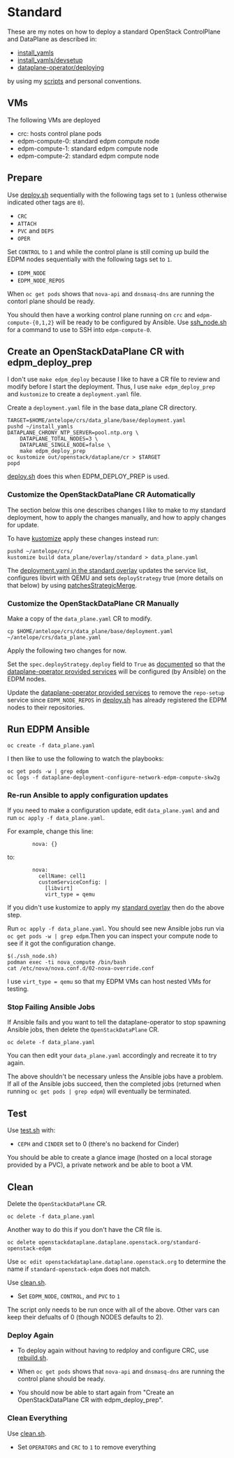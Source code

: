 # Standard

These are my notes on how to deploy a standard OpenStack ControlPlane
and DataPlane as described in:

- [install_yamls](https://github.com/openstack-k8s-operators/install_yamls/tree/main#deploy-dev-env-using-crc-edpm-nodes-with-isolated-networks)
- [install_yamls/devsetup](https://github.com/openstack-k8s-operators/install_yamls/tree/main/devsetup)
- [dataplane-operator/deploying](https://openstack-k8s-operators.github.io/dataplane-operator/deploying/)

by using my [scripts](../scripts) and personal conventions.

## VMs

The following VMs are deployed

- crc: hosts control plane pods
- edpm-compute-0: standard edpm compute node
- edpm-compute-1: standard edpm compute node
- edpm-compute-2: standard edpm compute node

## Prepare

Use [deploy.sh](../scripts/deploy.sh) sequentially with the following
tags set to `1` (unless otherwise indicated other tags are `0`).

- `CRC`
- `ATTACH`
- `PVC` and `DEPS`
- `OPER`

Set `CONTROL` to `1` and while the control plane is still coming up
build the EDPM nodes sequentially with the following tags set to `1`.

- `EDPM_NODE`
- `EDPM_NODE_REPOS`

When `oc get pods` shows that `nova-api` and `dnsmasq-dns` are running
the contorl plane should be ready.

You should then have a working control plane running on `crc`
and `edpm-compute-{0,1,2}` will be ready to be configured by Ansible.
Use [ssh_node.sh](../scripts/ssh_node.sh) for a command to use
to SSH into `edpm-compute-0`.

## Create an OpenStackDataPlane CR with edpm_deploy_prep

I don't use `make edpm_deploy` because I like to have a CR file to
review and modify before I start the deployment. Thus, I use `make
edpm_deploy_prep` and `kustomize` to create a `deployment.yaml` file.

Create a `deployment.yaml` file in the base data_plane CR directory.
```
TARGET=$HOME/antelope/crs/data_plane/base/deployment.yaml
pushd ~/install_yamls
DATAPLANE_CHRONY_NTP_SERVER=pool.ntp.org \
    DATAPLANE_TOTAL_NODES=3 \
    DATAPLANE_SINGLE_NODE=false \
    make edpm_deploy_prep
oc kustomize out/openstack/dataplane/cr > $TARGET
popd
```

[deploy.sh](../scripts/deploy.sh) does this when EDPM_DEPLOY_PREP is used.

### Customize the OpenStackDataPlane CR Automatically

The section below this one describes changes I like to make to my
standard deployment, how to apply the changes manually, and how to
apply changes for update.

To have [kustomize](https://kustomize.io/) apply these changes instead
run:
```
pushd ~/antelope/crs/
kustomize build data_plane/overlay/standard > data_plane.yaml
```
The
[deployment.yaml in the standard overlay](../crs/data_plane/overlay/standard/deployment.yaml)
updates the service list, configures libvirt with QEMU and sets
`deployStrategy` true (more details on that below) by using
[patchesStrategicMerge](https://kubectl.docs.kubernetes.io/references/kustomize/builtins/#_patchesstrategicmerge_).

### Customize the OpenStackDataPlane CR Manually

Make a copy of the `data_plane.yaml` CR to modify.
```
cp $HOME/antelope/crs/data_plane/base/deployment.yaml ~/antelope/crs/data_plane.yaml
```

Apply the following two changes for now.

Set the `spec.deployStrategy.deploy` field to `True` as
[documented](https://openstack-k8s-operators.github.io/dataplane-operator/deploying/#deploy-the-dataplane)
so that the
[dataplane-operator provided services](https://openstack-k8s-operators.github.io/dataplane-operator/composable_services)
will be configured (by Ansible) on the EDPM nodes.

Update the
[dataplane-operator provided services](https://openstack-k8s-operators.github.io/dataplane-operator/composable_services/#dataplane-operator-provided-services)
to remove the `repo-setup` service since `EDPM_NODE_REPOS`
in [deploy.sh](../scripts/deploy.sh) has already registered the EDPM
nodes to their repositories.

## Run EDPM Ansible
```
oc create -f data_plane.yaml
```
I then like to use the following to watch the playbooks:
```
oc get pods -w | grep edpm
oc logs -f dataplane-deployment-configure-network-edpm-compute-skw2g
```

### Re-run Ansible to apply configuration updates

If you need to make a configuration update, edit `data_plane.yaml` and
and run `oc apply -f data_plane.yaml`.

For example, change this line:
```
        nova: {}
```
to:
```
        nova:
          cellName: cell1
          customServiceConfig: |
            [libvirt]
            virt_type = qemu
```
If you didn't use kustomize to apply my
[standard overlay](../crs/data_plane/overlay/standard/deployment.yaml)
then do the above step.

Run `oc apply -f data_plane.yaml`. You should see new Ansible jobs run
via `oc get pods -w | grep edpm`.Then you can inspect your compute
node to see if it got the configuration change.
```
$(./ssh_node.sh)
podman exec -ti nova_compute /bin/bash
cat /etc/nova/nova.conf.d/02-nova-override.conf
```
I use `virt_type = qemu` so that my EDPM VMs can host nested VMs for testing.

### Stop Failing Ansible Jobs

If Ansible fails and you want to tell the dataplane-operator to stop
spawning Ansible jobs, then delete the `OpenStackDataPlane` CR.
```
oc delete -f data_plane.yaml
```
You can then edit your `data_plane.yaml` accordingly and recreate it to
try again.

The above shouldn't be necessary unless the Ansible jobs have a
problem. If all of the Ansible jobs succeed, then the completed
jobs (returned when running `oc get pods | grep edpm`) will eventually
be terminated.

## Test

Use [test.sh](../scripts/test.sh) with:

- `CEPH` and `CINDER` set to 0 (there's no backend for Cinder)

You should be able to create a glance image (hosted on a local storage
provided by a PVC), a private network and be able to boot a VM.

## Clean

Delete the `OpenStackDataPlane` CR.
```
oc delete -f data_plane.yaml
```
Another way to do this if you don't have the CR file is.
```
oc delete openstackdataplane.dataplane.openstack.org/standard-openstack-edpm
```
Use `oc edit openstackdataplane.dataplane.openstack.org` to determine
the name if `standard-openstack-edpm` does not match.

Use [clean.sh](../scripts/clean.sh).

- Set `EDPM_NODE`, `CONTROL`, and `PVC` to `1`

The script only needs to be run once with all of the above.
Other vars can keep their defualts of 0 (though NODES defaults to 2).

### Deploy Again

- To deploy again without having to redploy and configure CRC,
  use [rebuild.sh](../scripts/rebuild.sh).

- When `oc get pods` shows that `nova-api` and `dnsmasq-dns` are
  running the control plane should be ready.

- You should now be able to start again from "Create an
  OpenStackDataPlane CR with edpm_deploy_prep".

### Clean Everything

Use [clean.sh](../scripts/clean.sh).

- Set `OPERATORS` and `CRC` to `1` to remove everything
